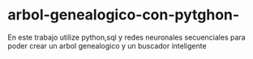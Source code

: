 # arbol-genealogico-con-pytghon-
En este trabajo utilize python,sql y redes neuronales secuenciales para poder crear un arbol genealogico y un buscador inteligente 
